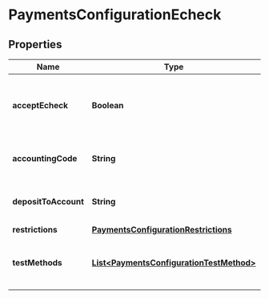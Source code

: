 
# PaymentsConfigurationEcheck

## Properties
Name | Type | Description | Notes
------------ | ------------- | ------------- | -------------
**acceptEcheck** | **Boolean** | Master flag indicating this merchant accepts eChecks |  [optional]
**accountingCode** | **String** | Optional Quickbooks accounting code |  [optional]
**depositToAccount** | **String** | Optional Quickbooks deposit to account |  [optional]
**restrictions** | [**PaymentsConfigurationRestrictions**](PaymentsConfigurationRestrictions.md) |  |  [optional]
**testMethods** | [**List&lt;PaymentsConfigurationTestMethod&gt;**](PaymentsConfigurationTestMethod.md) | Test methods for this payment method |  [optional]



